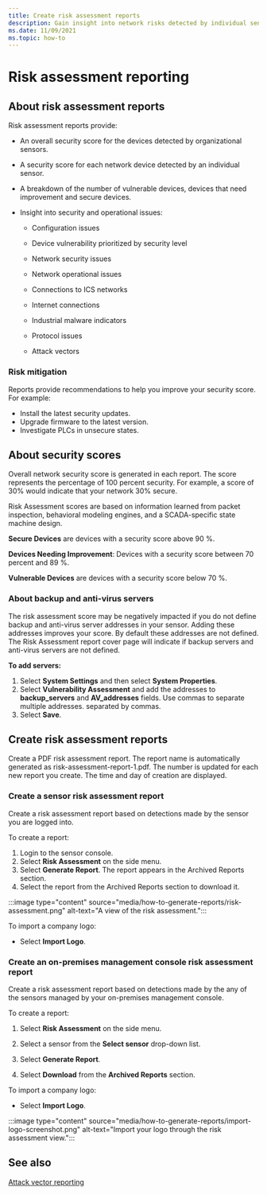 ```yaml
---
title: Create risk assessment reports
description: Gain insight into network risks detected by individual sensors or an aggregate view of risks detected by all sensors.
ms.date: 11/09/2021
ms.topic: how-to
---
```


# Risk assessment reporting

## About risk assessment reports

Risk assessment reports provide:

- An overall security score for the devices detected by organizational sensors.

- A security score for each network device detected by an individual sensor.

- A breakdown of the number of vulnerable devices, devices that need improvement and secure devices.

-  Insight into security and operational issues:

    - Configuration issues

    - Device vulnerability prioritized by security level

    - Network security issues

    - Network operational issues

    - Connections to ICS networks

    - Internet connections

    - Industrial malware indicators

    - Protocol issues

    - Attack vectors

### Risk mitigation

Reports provide recommendations to help you improve your security score. For example:
- Install the latest security updates.
- Upgrade firmware to the latest version.
- Investigate PLCs in unsecure states.

## About security scores

Overall network security score is generated in each report. The score represents the percentage of 100 percent security. For example, a score of 30% would indicate that your network 30% secure.

Risk Assessment scores are based on information learned from packet inspection, behavioral modeling engines, and a SCADA-specific state machine design.

**Secure Devices** are devices with a security score above 90 %.

**Devices Needing Improvement**: Devices with a security score between 70 percent and 89 %.

**Vulnerable Devices** are devices with a security score below 70 %.

### About backup and anti-virus servers

The risk assessment score may be negatively impacted if you do not define backup and anti-virus server addresses in your sensor. Adding these addresses improves your score. By default these addresses are not defined.
The Risk Assessment report cover page will indicate if backup servers and anti-virus servers are not defined.

**To add servers:**

1. Select **System Settings** and then select **System Properties**.
1. Select **Vulnerability Assessment** and add the addresses to **backup_servers** and **AV_addresses** fields. Use commas to separate multiple addresses.  separated by commas.  
1. Select **Save**.
## Create risk assessment reports

Create a PDF risk assessment report. The report name is automatically generated as risk-assessment-report-1.pdf. The number is updated for each new report you create.  The time and day of creation are displayed.

### Create a sensor risk assessment report

Create a risk assessment report based on detections made by the sensor you are logged into.

To create a report:

1. Login to the sensor console.
1. Select **Risk Assessment** on the side menu.
1. Select **Generate Report**. The report appears in the Archived Reports section.
1. Select the report from the Archived Reports section to download it.

:::image type="content" source="media/how-to-generate-reports/risk-assessment.png" alt-text="A view of the risk assessment.":::

To import a company logo:

- Select **Import Logo**.

### Create an on-premises management console risk assessment report

Create a risk assessment report based on detections made by the any of the sensors managed by your on-premises management console. 

To create a report:

1. Select **Risk Assessment** on the side menu.

2. Select a sensor from the **Select sensor** drop-down list.

3. Select **Generate Report**.

4. Select **Download** from the **Archived Reports** section.

To import a company logo:

- Select **Import Logo**.

:::image type="content" source="media/how-to-generate-reports/import-logo-screenshot.png" alt-text="Import your logo through the risk assessment view.":::

## See also

[Attack vector reporting](how-to-create-attack-vector-reports.md)

